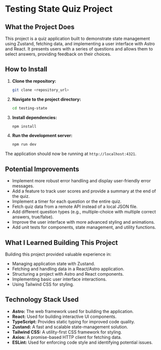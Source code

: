# Testing State Quiz Project

## What the Project Does

This project is a quiz application built to demonstrate state management using Zustand, fetching data, and implementing a user interface with Astro and React. It presents users with a series of questions and allows them to select answers, providing feedback on their choices.

## How to Install

1.  **Clone the repository:**
    ```bash
    git clone <repository_url>
    ```
2.  **Navigate to the project directory:**
    ```bash
    cd testing-state
    ```
3.  **Install dependencies:**
    ```bash
    npm install
    ```
4.  **Run the development server:**
    ```bash
    npm run dev
    ```

The application should now be running at `http://localhost:4321`.

## Potential Improvements

*   Implement more robust error handling and display user-friendly error messages.
*   Add a feature to track user scores and provide a summary at the end of the quiz.
*   Implement a timer for each question or the entire quiz.
*   Fetch quiz data from a remote API instead of a local JSON file.
*   Add different question types (e.g., multiple-choice with multiple correct answers, true/false).
*   Improve the user interface with more advanced styling and animations.
*   Add unit tests for components, state management, and utility functions.

## What I Learned Building This Project

Building this project provided valuable experience in:

*   Managing application state with Zustand.
*   Fetching and handling data in a React/Astro application.
*   Structuring a project with Astro and React components.
*   Implementing basic user interface interactions.
*   Using Tailwind CSS for styling.

## Technology Stack Used

*   **Astro:** The web framework used for building the application.
*   **React:** Used for building interactive UI components.
*   **TypeScript:** Provides static typing for improved code quality.
*   **Zustand:** A fast and scalable state-management solution.
*   **Tailwind CSS:** A utility-first CSS framework for styling.
*   **Axios:** A promise-based HTTP client for fetching data.
*   **ESLint:** Used for enforcing code style and identifying potential issues.

